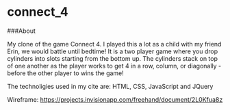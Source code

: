 # connect_4
###About

My clone of the game Connect 4. I played this a lot as a child with my friend Erin, we would battle until bedtime! It is a two player game where you drop cylinders into slots starting from the bottom up. The cylinders stack on top of one another as the player works to get 4 in a row, column, or diagonally - before the other player to wins the game!


The technoligies used in my cite are: HTML, CSS, JavaScript and JQuery






Wireframe:
https://projects.invisionapp.com/freehand/document/2L0Kfua8z





